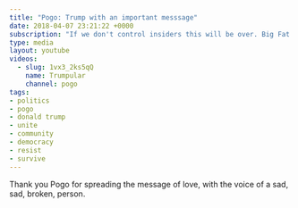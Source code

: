 ```yaml
---
title: "Pogo: Trump with an important messsage"
date: 2018-04-07 23:21:22 +0000
subscription: "If we don't control insiders this will be over. Big Fat Love, Find Common Ground, To Halt The Spread of Lies."
type: media
layout: youtube
videos:
  - slug: 1vx3_2ks5qQ
    name: Trumpular
    channel: pogo
tags:
- politics
- pogo
- donald trump
- unite
- community
- democracy
- resist
- survive
---
```


Thank you Pogo for spreading the message of love, with the voice of a sad, sad, broken, person.
